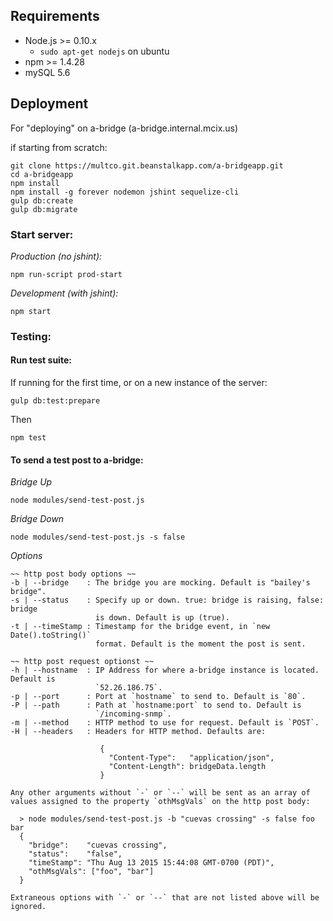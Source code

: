 ## Requirements

- Node.js >= 0.10.x
  - `sudo apt-get nodejs` on ubuntu
- npm >= 1.4.28
- mySQL 5.6

## Deployment

For "deploying" on a-bridge (a-bridge.internal.mcix.us)

if starting from scratch:

```console
git clone https://multco.git.beanstalkapp.com/a-bridgeapp.git
cd a-bridgeapp
npm install
npm install -g forever nodemon jshint sequelize-cli
gulp db:create
gulp db:migrate
```

### Start server:

*Production (no jshint):*
```console
npm run-script prod-start
```

*Development (with jshint):*
```console
npm start
```

### Testing:

#### Run test suite:

If running for the first time, or on a new instance of the server:
```console
gulp db:test:prepare
```

Then

```console
npm test
```

#### To send a test post to a-bridge:

*Bridge Up*
```console
node modules/send-test-post.js
```

*Bridge Down*
```console
node modules/send-test-post.js -s false
```

*Options*
```console
~~ http post body options ~~
-b | --bridge    : The bridge you are mocking. Default is "bailey's bridge".
-s | --status    : Specify up or down. true: bridge is raising, false: bridge
                   is down. Default is up (true).
-t | --timeStamp : Timestamp for the bridge event, in `new Date().toString()`
                   format. Default is the moment the post is sent.

~~ http post request optionst ~~
-h | --hostname  : IP Address for where a-bridge instance is located. Default is
                   `52.26.186.75`.
-p | --port      : Port at `hostname` to send to. Default is `80`.
-P | --path      : Path at `hostname:port` to send to. Default is
                   `/incoming-snmp`.
-m | --method    : HTTP method to use for request. Default is `POST`.
-H | --headers   : Headers for HTTP method. Defaults are:

                    {
                      "Content-Type":   "application/json",
                      "Content-Length": bridgeData.length
                    }

Any other arguments without `-` or `--` will be sent as an array of values assigned to the property `othMsgVals` on the http post body:

  > node modules/send-test-post.js -b "cuevas crossing" -s false foo bar
  {
    "bridge":    "cuevas crossing",
    "status":    "false",
    "timeStamp": "Thu Aug 13 2015 15:44:08 GMT-0700 (PDT)",
    "othMsgVals": ["foo", "bar"]
  }

Extraneous options with `-` or `--` that are not listed above will be ignored.
```
